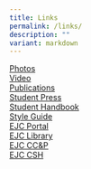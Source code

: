 ```yaml
---
title: Links
permalink: /links/
description: ""
variant: markdown
---
```

[Photos](https://www.flickr.com)<br>
[Video](https://www.vimeo.com)<br>
[Publications](https://www.issuu.com/eunoiajc)<br>
[Student Press](https://eunoiajcpress.com/)<br>
[Student Handbook](https://sites.google.com/ejc.edu.sg/ejc-student-handbook/)<br>
[Style Guide](/style-guide/)<br>
[EJC Portal](https://portal.ejc.edu.sg)<br>
[EJC Library](/library/)<br>
[EJC CC&amp;P](https://drive.google.com/drive/folders/1XILVD3-6gGEHE5d9SWF-4VLMSV08L2Xy)<br>
[EJC CSH](https://sites.google.com/ejc.edu.sg/cshineunoia/)